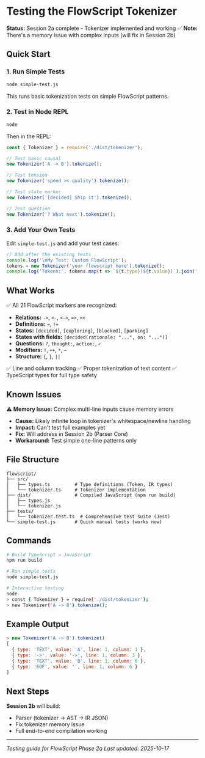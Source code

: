 # Testing the FlowScript Tokenizer

**Status:** Session 2a complete - Tokenizer implemented and working ✅
**Note:** There's a memory issue with complex inputs (will fix in Session 2b)

## Quick Start

### 1. Run Simple Tests
```bash
node simple-test.js
```

This runs basic tokenization tests on simple FlowScript patterns.

### 2. Test in Node REPL

```bash
node
```

Then in the REPL:
```javascript
const { Tokenizer } = require('./dist/tokenizer');

// Test basic causal
new Tokenizer('A -> B').tokenize();

// Test tension
new Tokenizer('speed >< quality').tokenize();

// Test state marker
new Tokenizer('[decided] Ship it').tokenize();

// Test question
new Tokenizer('? What next').tokenize();
```

### 3. Add Your Own Tests

Edit `simple-test.js` and add your test cases:

```javascript
// Add after the existing tests
console.log('\nMy Test: Custom FlowScript');
tokens = new Tokenizer('your flowscript here').tokenize();
console.log('Tokens:', tokens.map(t => `${t.type}(${t.value})`).join(' '));
```

## What Works

✅ All 21 FlowScript markers are recognized:
- **Relations:** `->`, `<-`, `<->`, `=>`, `><`
- **Definitions:** `=`, `!=`
- **States:** `[decided]`, `[exploring]`, `[blocked]`, `[parking]`
- **States with fields:** `[decided(rationale: "...", on: "...")]`
- **Questions:** `?`, `thought:`, `action:`, `✓`
- **Modifiers:** `!`, `++`, `*`, `~`
- **Structure:** `{`, `}`, `||`

✅ Line and column tracking
✅ Proper tokenization of text content
✅ TypeScript types for full type safety

## Known Issues

⚠️ **Memory Issue:** Complex multi-line inputs cause memory errors
- **Cause:** Likely infinite loop in tokenizer's whitespace/newline handling
- **Impact:** Can't test full examples yet
- **Fix:** Will address in Session 2b (Parser Core)
- **Workaround:** Test simple one-line patterns only

## File Structure

```
flowscript/
├── src/
│   ├── types.ts         # Type definitions (Token, IR types)
│   └── tokenizer.ts     # Tokenizer implementation
├── dist/                # Compiled JavaScript (npm run build)
│   ├── types.js
│   └── tokenizer.js
├── tests/
│   └── tokenizer.test.ts  # Comprehensive test suite (Jest)
└── simple-test.js       # Quick manual tests (works now)
```

## Commands

```bash
# Build TypeScript → JavaScript
npm run build

# Run simple tests
node simple-test.js

# Interactive testing
node
> const { Tokenizer } = require('./dist/tokenizer');
> new Tokenizer('A -> B').tokenize();
```

## Example Output

```javascript
> new Tokenizer('A -> B').tokenize()
[
  { type: 'TEXT', value: 'A', line: 1, column: 1 },
  { type: '->', value: '->', line: 1, column: 3 },
  { type: 'TEXT', value: 'B', line: 1, column: 6 },
  { type: 'EOF', value: '', line: 1, column: 6 }
]
```

## Next Steps

**Session 2b** will build:
- Parser (tokenizer → AST → IR JSON)
- Fix tokenizer memory issue
- Full end-to-end compilation working

---

*Testing guide for FlowScript Phase 2a*
*Last updated: 2025-10-17*
